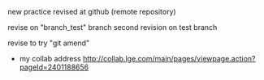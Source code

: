 new practice
revised at github (remote repository)

revise on "branch_test" branch
second revision on test branch

revise to try "git amend"
+ my collab address
http://collab.lge.com/main/pages/viewpage.action?pageId=2401188656
